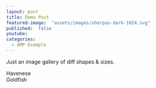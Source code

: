 ```yaml
---
layout: post
title: Demo Post
featured-image:  "assets/images/sherpas-dark-1024.svg"
published:  false
youtube:
categories:
  - AMP Example
---
```


Just an image gallery of diff shapes & sizes.

<amp-carousel class="img-carousel"
  width="670"
  height="480"
  layout="responsive"
  type="slides">
  <div class="slide">
    <amp-img src="https://assets.vetary.com/media/seo_content/dog/havanese-med.jpg" width="320" height="213" layout="fill"></amp-img>
      <div class="caption">Havenese</div>
    </div>

  <div class="slide">
    <amp-img src="https://cutagulta.com/wp-content/uploads/2014/03/519c979b273dd.jpg" width="670" height="472" layout="fill"></amp-img>
    <div class="caption">Goldfish</div>
  </div>
</amp-carousel>
